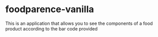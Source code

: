 # foodparence-vanilla
This is an application that allows you to see the components of a food product according to the bar code provided
